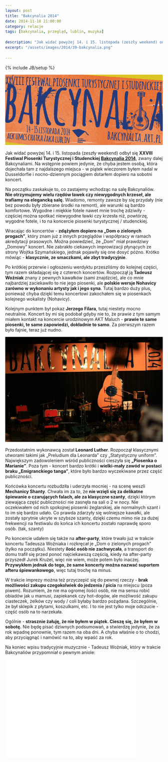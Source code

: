 ```yaml
---
layout: post
title: "Bakcynalia 2014"
date: 2014-11-18 21:00:00
category: relacje
tags: [bakcynalia, przegląd, lublin, muzyka]

description: "Jak widać powyżej 14. i 15. listopada (zeszły weekend) odbył się XXVIII Festiwal Piosenki Turystycznej i Studenckiej Bakcynalia 2014, zwany dalej Bakcynaliami. Na wstępnie powiem jedynie, że chyba jestem osobą, która dojechała tam z najdalszego miejsca - w piątek wieczorem byłem nadal w Dusseldorfie i nocno-dziennym pociągiem dotarłem dopiero na sobotni koncert."
excerpt: "/assets/images/2014/39-bakcynalia.png"

---
```


{% include JB/setup %}

<a data-lightbox='img' href='/assets/images/2014/39-bakcynalia.png' title='Bakcynalia 2014'><img alt='Bakcynalia 2014' src='/assets/images/2014/39-bakcynalia.png' /></a>

Jak widać powyżej 14. i 15. listopada (zeszły weekend) odbył się **XXVIII Festiwal Piosenki Turystycznej i Studenckiej [Bakcynalia 2014](http://bakcynalia.art.pl/2014/)**, zwany dalej Bakcynaliami. Na wstępnie powiem jedynie, że chyba jestem osobą, która dojechała tam z najdalszego miejsca - w piątek wieczorem byłem nadal w Dusseldorfie i nocno-dziennym pociągiem dotarłem dopiero na sobotni koncert.

Na początku zaskakuje to, co zastajemy wchodząc na salę Bakcynaliów. **Nie otrzymujemy wielu rzędów ławek czy niewygodnych krzeseł, ale trafiamy na elegancką salę.** Wiadomo, remonty zawsze by się przydały (nie bez powodu były zbierane środki na remont), ale warunki są bardzo komfortowe. Wygodne i miękkie fotele nawet mnie trochę zdziwiły - częściej można spotkać niewygodne ławki czy krzesła niż, powtórzę, wygodne fotele, i to na koncercie piosenki turystycznej / studenckiej.

Wracając do koncertów - **zdążyłem dopiero na „Dom o zielonych progach”**, który znam już z innych przeglądów i współpracy w ramach akredytacji prasowych. Można powiedzieć, że „Dom” miał prawdziwy „Domowy” koncert. Nie zabrakło ciekawych improwizacji płynących ze strony Wojtka Szymańskiego, jednak pojawiły się one dosyć późno. Krótko mówiąc - **klasycznie, ze smaczkami, ale zbyt tradycyjnie**.

Po krótkiej przerwie i ogłoszeniu werdyktu przeszliśmy do kolejnej części, tym razem składającej się z czterech koncertów. Rozpoczął ją **Tadeusz Woźniak** znany z pewnych kawałków (sami znajdzcie), ale co mnie najbardziej zaciekawiło to nie jego piosenki, ale **polskie wersje Nohavicy zarówno w wykonaniu artysty jak i jego syna**. Tutaj bardzo duży plus, ponieważ chyba dzięki temu koncertowi zakochałem się w piosenkach kolejnego wokalisty (Nohavicy).

Kolejnym punktem był pokaz **Jerzego Filara**, tutaj niestety mocno neutralnie. Koncert by mi się podobał gdyby nie to, że prawie z tym samym miałem kontakt na koncercie urodzinowym AKT Maluch - **prawie te same piosenki, te same zapowiedzi, dokładnie to samo**. Za pierwszym razem było fajnie, teraz już nudno.

<a data-lightbox='img' href='/assets/images/2014/40-scena.jpg' title='Bakcynalia 2014 (fot. Ola Grudzińska)'><img alt='Bakcynalia 2014 (fot. Ola Grudzińska)' src='/assets/images/2014/40-scena.jpg' /></a>

Przedostatnim wykonawcą został **Leonard Luther**. Rozpoczął klasycznymi utworami takimi jak „Preludium dla Leonarda” czy „Statystyczny uniform”. Największym zadowoleniem wśród publiczności cieszyła się **„Piosenka o Marianie”**. Poza tym - koncert bardzo krótki i **wielki-mały zawód w postaci braku „Emigranckiego tanga”**, które było bardzo wyczekiwane przez część publiczności.

Końcówka koncertu rozbudziła i uderzyła mocniej - na scenę weszli **Mechanicy Shanty**. Chwała im za to, że **nie wzięli się za delikatne śpiewanie o czarujących falach, ale za klasyczne szanty**, dzięki którym ziewająca część publiczności nie zasnęła na sali o 2 w nocy. Nie oczekiwałem od nich spokojnej piosenki żeglarskiej, ale normalnych szant i to im się bardzo udało. Co prawda zdarzyły się wolniejsze kawałki, ale zostały sprytnie ukryte w szybsze szanty, dzięki czemu mimo nie za dużej frekwencji na festiwalu do końca ich koncertu zostało naprawdę sporo osób. (tak, szanty)

Po koncercie udałem się także na **after-party**, które trwało już w trakcie koncertu Tadeusza Woźniaka i rozkręcał je „Dom o zielonych progach” (tylko na początku). Niestety **ilość osób nie zachwycała**, a transport do domu trafił się przed ponoć najciekawszą częścią, kiedy na after-party przyszedł Jurek Krużel, więc nie wiem, może potem było inaczej. **Przywykłem jednak do tego, że same koncerty można nazwać suportem afteru śpiewankowego**, więc tutaj trochę na minus.

W trakcie imprezy można też przyczepić się do pewnej rzeczy - **brak możliwości zakupu czegokolwiek do jedzenia / picia** na miejscu (poza piwem). Rozumiem, że nie ma ogromej ilości osób, nie ma sensu robić obiadów jak u mamusi, zapiekanek czy hot-dogów, ale możliwość zakupu ciasteczek, żelków czy wody / coli byłaby bardzo pożądana. Szczególnie, że był sklepik z płytami, koszulkami, etc. I to nie jest tylko moje odczucie - część osób na to narzekała.

Ogólnie - **strasznie żałuję, że nie byłem w piątek. Cieszę się, że byłem w sobotę.** Nie będę pisać dziwnych podsumowań, a stwierdzę jedynie, że za rok wpadnę ponownie, tym razem na oba dni. A chyba właśnie o to chodzi, aby przyciągnąć i namówić na to, aby wpaść za rok.

Na koniec wpisu tradycyjnie muzycznie - Tadeusz Woźniak, który w trakcie Bakcynaliów przypomniał o pewnym aniole:

<iframe width="420" height="315" src="//www.youtube.com/embed/PV853wt_9eM" frameborder="0" allowfullscreen="allowfullscreen"> </iframe>

